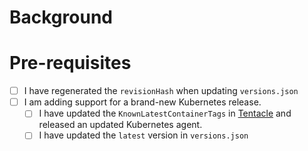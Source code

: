# Background

<!-- Why does this PR exist? -->

# Pre-requisites

- [ ] I have regenerated the `revisionHash` when updating `versions.json`
- [ ] I am adding support for a brand-new Kubernetes release.
    - [ ] I have updated the `KnownLatestContainerTags` in [Tentacle](https://github.com/OctopusDeploy/OctopusTentacle/blob/main/source/Octopus.Tentacle/Kubernetes/KubernetesPodContainerResolver.cs#L28) and released an updated Kubernetes agent.
    - [ ] I have updated the `latest` version in `versions.json`
